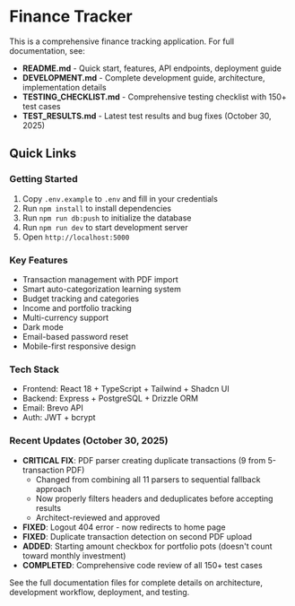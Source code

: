 # Finance Tracker

This is a comprehensive finance tracking application. For full documentation, see:

- **README.md** - Quick start, features, API endpoints, deployment guide
- **DEVELOPMENT.md** - Complete development guide, architecture, implementation details
- **TESTING_CHECKLIST.md** - Comprehensive testing checklist with 150+ test cases
- **TEST_RESULTS.md** - Latest test results and bug fixes (October 30, 2025)

## Quick Links

### Getting Started
1. Copy `.env.example` to `.env` and fill in your credentials
2. Run `npm install` to install dependencies
3. Run `npm run db:push` to initialize the database
4. Run `npm run dev` to start development server
5. Open `http://localhost:5000`

### Key Features
- Transaction management with PDF import
- Smart auto-categorization learning system
- Budget tracking and categories
- Income and portfolio tracking
- Multi-currency support
- Dark mode
- Email-based password reset
- Mobile-first responsive design

### Tech Stack
- Frontend: React 18 + TypeScript + Tailwind + Shadcn UI
- Backend: Express + PostgreSQL + Drizzle ORM
- Email: Brevo API
- Auth: JWT + bcrypt

### Recent Updates (October 30, 2025)
- **CRITICAL FIX**: PDF parser creating duplicate transactions (9 from 5-transaction PDF)
  - Changed from combining all 11 parsers to sequential fallback approach
  - Now properly filters headers and deduplicates before accepting results
  - Architect-reviewed and approved
- **FIXED**: Logout 404 error - now redirects to home page
- **FIXED**: Duplicate transaction detection on second PDF upload
- **ADDED**: Starting amount checkbox for portfolio pots (doesn't count toward monthly investment)
- **COMPLETED**: Comprehensive code review of all 150+ test cases

See the full documentation files for complete details on architecture, development workflow, deployment, and testing.
